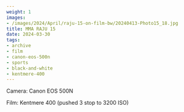 ```yaml
---
weight: 1
images:
- /images/2024/April/raju-15-on-film-bw/20240413-Photo15_18.jpg
title: MMA RAJU 15
date: 2024-03-30
tags:
- archive
- film
- canon-eos-500n
- sports
- black-and-white
- kentmere-400
---
```


Camera: Canon EOS 500N

Film: Kentmere 400 (pushed 3 stop to 3200 ISO)